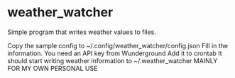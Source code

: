 # weather_watcher
Simple program that writes weather values to files. 

Copy the sample config to ~/.config/weather_watcher/config.json
Fill in the information. You need an API key from Wunderground
Add it to crontab
It should start writing weather information to ~/.weather_watcher
MAINLY FOR MY OWN PERSONAL USE
